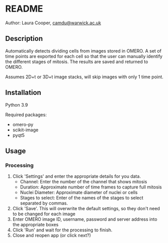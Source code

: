 # README

Author: Laura Cooper, camdu@warwick.ac.uk

## Description

Automatically detects dividing cells from images stored in OMERO. A set of time
points are exported for each cell so that the user can manually identify the
different stages of mitosis. The results are saved and returned to OMERO.

Assumes 2D+t or 3D+t image stacks, will skip images with only 1 time point.

## Installation

Python 3.9

Required packages:
- omero-py
- scikit-image
- pyqt5

## Usage

### Processing

1. Click 'Settings' and enter the appropriate details for you data.
    - Channel: Enter the number of the channel that shows mitosis
    - Duration: Approximate number of time frames to capture full mitosis
    - Nuclei Diameter: Approximate diameter of nuclei or cells
    - Stages to select: Enter of the names of the stages to select separated by commas.
2. Click 'Save'. This will overwrite the default settings, so they don't need to be changed for each image
3. Enter OMERO image ID, username, password and server address into the appropriate boxes
4. Click 'Run' and wait for the processing to finish.
5. Close and reopen app (or click next?)

